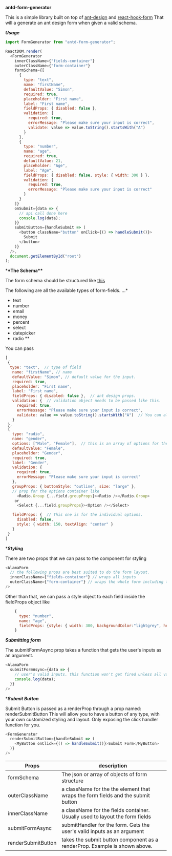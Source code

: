 **antd-form-generator**

This is a simple library built on top of [ant-design](http://ant.design) and [react-hook-form](https://react-hook-form.com)
That will a generate an ant design form when given a valid schema.

**_Usage_**

```javascript
import FormGenerator from "antd-form-generator";

ReactDOM.render(
  <FormGenerator
    innerClassName={"fields-container"}
    outerClassName={"form-container"}
    formSchema={[
      {
        type: "text",
        name: "firstName",
        defaultValue: "Simon",
        required: true,
        placeholder: "First name",
        label: "First name",
        fieldProps: { disabled: false },
        validation: {
          required: true,
          errorMessage: "Please make sure your input is correct",
          validate: value => value.toString().startsWith("A")
        }
      },
      {
        type: "number",
        name: "age",
        required: true,
        defaultValue: 21,
        placeholder: "Age",
        label: "Age",
        fieldProps: { disabled: false, style: { width: 300 } },
        validation: {
          required: true,
          errorMessage: "Please make sure your input is correct"
        }
      }
    ]}
    onSubmit={data => {
      // api call done here
      console.log(data);
    }}
    submitButton={handleSubmit => (
      <button className="button" onClick={() => handleSubmit()}>
        Submit
      </button>
    )}
  />,
  document.getElementById("root")
);
```

\***\*The Schema\*\***

The form schema should be structured like [this](https://github.com/simonsisay/react-hook-form-antdesign/blob/master/src/sampleFormSchema.js)

The following are all the available types of form-fields.
...\*

- text
- number
- email
- money
- percent
- select
- datepicker
- radio
  \*\*

You can pass

```javascript
[
 {
  type: "text",  // type of field
   name: "firstName", // name
   defaultValue: "Simon", // default value for the input.
   required: true,
   placeholder: "First name",
   label: "First name",
   fieldProps: { disabled: false },  // ant design props.
   validation: {  // validation object needs to be passed like this.
     required: true,
     errorMessage: "Please make sure your input is correct",
     validate: value => value.toString().startsWith("A")  // You can also pass a custom validation function.
   }
 },
 {
   type: "radio",
   name: "gender",
   options: ["Male", "Female"],  // this is an array of options for the radio.
   defaultValue: "Female",
   placeholder: "Gender",
   required: true,
   label: "Gender",
   validation: {
     required: true,
     errorMessage: "Please make sure your input is correct"
   },
   groupProps: { buttonStyle: "outline", size: "large" },
   // prop for the options container like
     <Radio.Group {...field.groupProps}><Radio /></Radio.Group>
    or
     <Select {...field.groupProps}><Option /></Select>

   fieldProps: {  // This one is for the individual options.
     disabled: false,
     style: { width: 150, textAlign: "center" }
   }
 }
]
```

\***_Styling_**

There are two props that we can pass to the component for styling

```javascript
<AlamaForm
  // the following props are best suited to do the form layout.
  innerClassName={"fields-container"} // wraps all inputs
  outerClassName={"form-container"} // wraps the whole form including the submit button passed as a render prop
/>
```

Other than that, we can pass a style object to each field inside the fieldProps object like

```javascript
    {
      type: "number",
      name: "age",
      fieldProps: {style: { width: 300, backgroundColor:"lightgrey", height:50, border:"none" } }
    }
```

**_Submitting form_**

The submitFormAsync prop takes a function that gets the user's inputs as an argument.

```javascript
<AlamaForm
  submitFormAsync={data => {
    // user's valid inputs. this function won't get fired unless all validations have passed.
    console.log(data);
  }}
/>
```

\***_Submit Button_**

Submit Button is passed as a renderProp through a prop named: renderSubmitButton
This will allow you to have a button of any type, with your own customized styling and layout.
Only exposing the click handler function for you.

```javascript
<FormGenerator
  renderSubmitButton={handleSubmit => (
    <MyButton onClick={() => handleSubmit()}>Submit Form</MyButton>
  )}
/>
```

| Props              | description                                                                      |
| ------------------ | -------------------------------------------------------------------------------- |
| formSchema         | The json or array of objects of form structure                                   |
| outerClassName     | a className for the the element that wraps the form fields and the submit button |
| innerClassName     | a className for the fields container. Usually used to layout the form fields     |
| submitFormAsync    | submitHandler for the form. Gets the user's valid inputs as an argument          |
| renderSubmitButton | takes the submit button component as a renderProp. Example is shown above.       |
